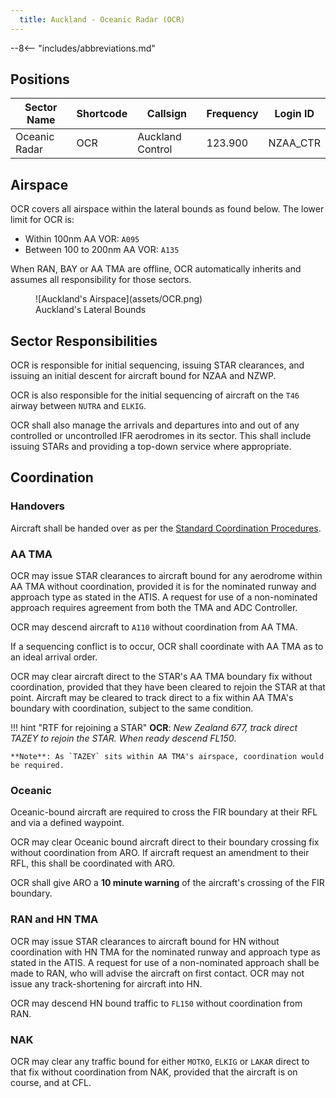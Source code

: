 ```yaml
---
  title: Auckland - Oceanic Radar (OCR)
---
```


--8<-- "includes/abbreviations.md"

## Positions

| Sector Name   | Shortcode | Callsign         | Frequency | Login ID |
| ------------- | --------- | ---------------- | --------- | -------- |
| Oceanic Radar | OCR       | Auckland Control | 123.900   | NZAA_CTR |

## Airspace

OCR covers all airspace within the lateral bounds as found below. The lower limit for OCR is:

  - Within 100nm AA VOR: `A095`
  - Between 100 to 200nm AA VOR: `A135`

When RAN, BAY or AA TMA are offline, OCR automatically inherits and assumes all responsibility for those sectors. 

<figure markdown> 
  ![Auckland's Airspace](assets/OCR.png)
  <figcaption>Auckland's Lateral Bounds</figcaption>
</figure>

## Sector Responsibilities

OCR is responsible for initial sequencing, issuing STAR clearances, and issuing an initial descent for aircraft bound for NZAA and NZWP. 

OCR is also responsible for the initial sequencing of aircraft on the `T46` airway between `NUTRA` and `ELKIG`.

OCR shall also manage the arrivals and departures into and out of any controlled or uncontrolled IFR aerodromes in its sector. This shall include issuing STARs and providing a top-down service where appropriate.

## Coordination

### Handovers

Aircraft shall be handed over as per the [Standard Coordination Procedures](../controller-skills/handover.md).

### AA TMA

OCR may issue STAR clearances to aircraft bound for any aerodrome within AA TMA without coordination, provided it is for the nominated runway and approach type as stated in the ATIS. A request for use of a non-nominated approach requires agreement from both the TMA and ADC Controller.

OCR may descend aircraft to `A110` without coordination from AA TMA.

If a sequencing conflict is to occur, OCR shall coordinate with AA TMA as to an ideal arrival order. 

OCR may clear aircraft direct to the STAR's AA TMA boundary fix without coordination, provided that they have been cleared to rejoin the STAR at that point. Aircraft may be cleared to track direct to a fix within AA TMA's boundary with coordination, subject to the same condition.

!!! hint "RTF for rejoining a STAR"
    **OCR**: *New Zealand 677, track direct TAZEY to rejoin the STAR. When ready descend FL150*.

    **Note**: As `TAZEY` sits within AA TMA's airspace, coordination would be required.

### Oceanic

Oceanic-bound aircraft are required to cross the FIR boundary at their RFL and via a defined waypoint. 

OCR may clear Oceanic bound aircraft direct to their boundary crossing fix without coordination from ARO. If aircraft request an amendment to their RFL, this shall be coordinated with ARO.

OCR shall give ARO a **10 minute warning** of the aircraft's crossing of the FIR boundary.

### RAN and HN TMA

OCR may issue STAR clearances to aircraft bound for HN without coordination with HN TMA for the nominated runway and approach type as stated in the ATIS. A request for use of a non-nominated approach shall be made to RAN, who will advise the aircraft on first contact. OCR may not issue any track-shortening for aircraft into HN. 

OCR may descend HN bound traffic to `FL150` without coordination from RAN.

### NAK

OCR may clear any traffic bound for either `MOTKO`, `ELKIG` or `LAKAR` direct to that fix without coordination from NAK, provided that the aircraft is on course, and at CFL. 
